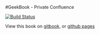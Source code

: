 #GeekBook - Private Confluence

[![Build Status](https://travis-ci.org/beader/geekbook.svg?branch=master)](https://travis-ci.org/beader/geekbook)

View this book on [gitbook](https://beader.gitbooks.io/geekbook/content/), or [github pages](http://beader.me/geekbook)
